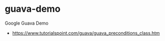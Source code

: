 # guava-demo
Google Guava Demo

* https://www.tutorialspoint.com/guava/guava_preconditions_class.htm
